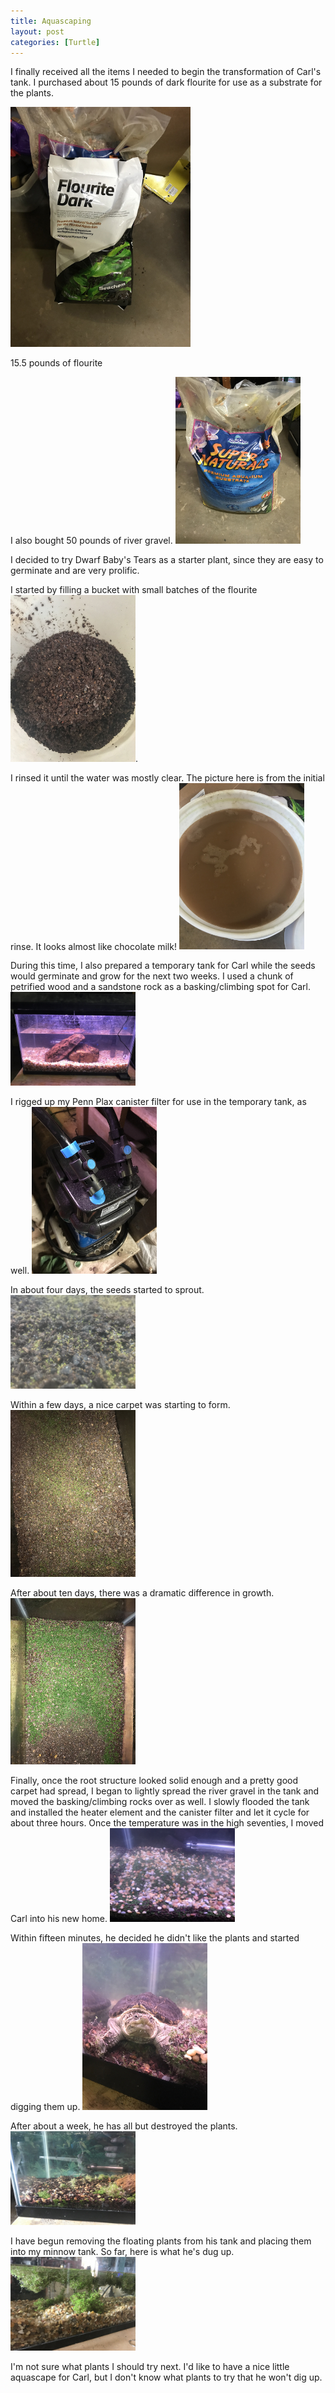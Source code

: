```yaml
---
title: Aquascaping
layout: post
categories: [Turtle]
---
```


I finally received all the items I needed to begin the transformation of Carl's tank. I purchased about 15 pounds of dark flourite for use as a substrate for the plants. <div class="card" style="width: 18rem;">
  <img class="card-img-top" src="/assets/aquascaping202003/2020-03-05_13.36.40.jpeg" alt="Flourite">
  <div class="card-body">
    <p class="card-text">15.5 pounds of flourite</p>
  </div>
</div>

I also bought 50 pounds of river gravel. <img src="/assets/aquascaping202003/2020-03-05_13.37.01.jpeg" width="200">

<!--more-->

I decided to try Dwarf Baby's Tears as a starter plant, since they are easy to germinate and are very prolific. 

I started by filling a bucket with small batches of the flourite <img src="/assets/aquascaping202003/2020-03-05_18.08.17.jpeg" width="200">. 

I rinsed it until the water was mostly clear. The picture here is from the initial rinse. It looks almost like chocolate milk! <img src="/assets/aquascaping202003/2020-03-05_18.08.29.jpeg" width="200">

During this time, I also prepared a temporary tank for Carl while the seeds would germinate and grow for the next two weeks. I used a chunk of petrified wood and a sandstone rock as a basking/climbing spot for Carl. <img src="/assets/aquascaping202003/2020-03-06_18.30.19.jpeg" width="200">

I rigged up my Penn Plax canister filter for use in the temporary tank, as well. <img src="/assets/aquascaping202003/2020-03-06_18.54.41.jpeg" width="200">

In about four days, the seeds started to sprout. <img src="/assets/aquascaping202003/2020-03-11_18.58.52.jpeg" width="200">

Within a few days, a nice carpet was starting to form. <img src="/assets/aquascaping202003/2020-03-12_19.58.43.jpeg" width="200">

After about ten days, there was a dramatic difference in growth. <img src="/assets/aquascaping202003/2020-03-18_15.34.40.jpeg" width="200">

Finally, once the root structure looked solid enough and a pretty good carpet had spread, I began to lightly spread the river gravel in the tank and moved the basking/climbing rocks over as well. I slowly flooded the tank and installed the heater element and the canister filter and let it cycle for about three hours. Once the temperature was in the high seventies, I moved Carl into his new home. <img src="/assets/aquascaping202003/2020-03-18_16.04.22.jpeg" width="200">

Within fifteen minutes, he decided he didn't like the plants and started digging them up. <img src="/assets/aquascaping202003/2020-03-18_16.40.34.jpeg" width="200">

After about a week, he has all but destroyed the plants. <img src="/assets/aquascaping202003/2020-03-26_17.15.27.jpeg" width="200">

I have begun removing the floating plants from his tank and placing them into my minnow tank. So far, here is what he's dug up. <img src="/assets/aquascaping202003/2020-03-26_17.15.19.jpeg" width="200">

I'm not sure what plants I should try next. I'd like to have a nice little aquascape for Carl, but I don't know what plants to try that he won't dig up.
